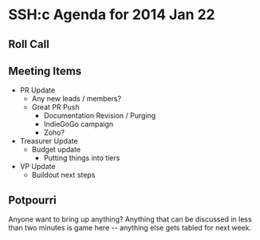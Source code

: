 SSH:c Agenda for 2014 Jan 22
============================

Roll Call
---------

Meeting Items
-------------

- PR Update
	- Any new leads / members?
	- Great PR Push
		- Documentation Revision / Purging
		- IndieGoGo campaign
		- Zoho?
- Treasurer Update
	- Budget update
		- Putting things into tiers
- VP Update
	- Buildout next steps

Potpourri
---------

Anyone want to bring up anything? Anything that can be discussed in less than two minutes is game here -- anything else gets tabled for next week.
